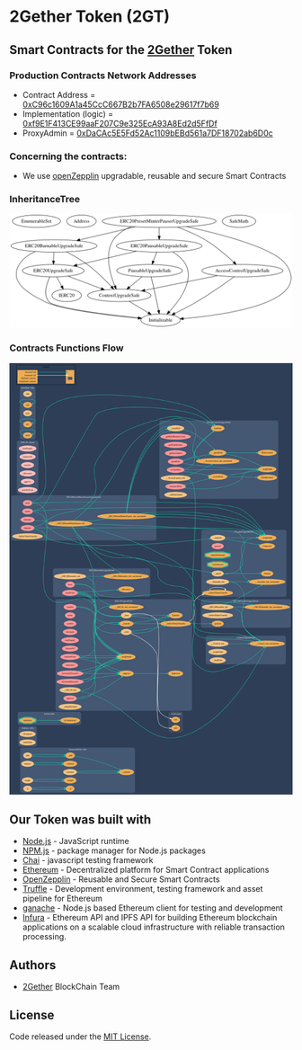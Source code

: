 # 2Gether Token (2GT)

## Smart Contracts for the [2Gether](https://www.2gether.global/) Token


### Production Contracts Network Addresses

* Contract Address = [0xC96c1609A1a45CcC667B2b7FA6508e29617f7b69](https://etherscan.io/address/0xC96c1609A1a45CcC667B2b7FA6508e29617f7b69)
* Implementation (logic) = [0xf9E1F413CE99aaF207C9e325EcA93A8Ed2d5FfDf](https://etherscan.io/address/0xf9E1F413CE99aaF207C9e325EcA93A8Ed2d5FfDf)
* ProxyAdmin = [0xDaCAc5E5Fd52Ac1109bEBd561a7DF18702ab6D0c](https://etherscan.io/address/0xDaCAc5E5Fd52Ac1109bEBd561a7DF18702ab6D0c)


### Concerning the contracts:
* We use [openZepplin](https://openzeppelin.com/) upgradable, reusable and secure Smart Contracts 

### InheritanceTree
<img src="./inheritanceTree/inheritanceTree.png">

### Contracts Functions Flow
<img src="./inheritanceTree/graphContract.png">


## Our Token was built with
* [Node.js](https://nodejs.org/en/) - JavaScript runtime 
* [NPM.js](https://www.npmjs.com/) - package manager for Node.js packages
* [Chai](https://chaijs.com/) - javascript testing framework
* [Ethereum](https://www.ethereum.org/) - Decentralized platform for Smart Contract applications 
* [OpenZepplin](https://github.com/OpenZeppelin/zeppelin-solidity) - Reusable and Secure Smart Contracts 
* [Truffle](https://github.com/trufflesuite/truffle) -  Development environment, testing framework and asset pipeline for Ethereum
* [ganache](https://github.com/trufflesuite/ganache-cli) - Node.js based Ethereum client for testing and development
* [Infura](https://infura.io/) - Ethereum API and IPFS API for building Ethereum blockchain applications on a scalable cloud infrastructure with reliable transaction processing.

## Authors

* [2Gether](https://www.2gether.global/) BlockChain Team

## License
Code released under the [MIT License](LICENSE.md).